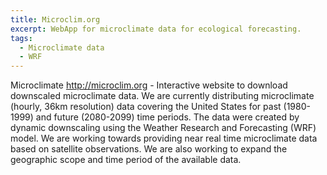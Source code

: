 ```yaml
---
title: Microclim.org
excerpt: WebApp for microclimate data for ecological forecasting.
tags:
  - Microclimate data
  - WRF
---
```

Microclimate http://microclim.org  - Interactive website to download downscaled microclimate data. We are currently distributing microclimate (hourly, 36km resolution) data covering the United States for past (1980-1999) and future (2080-2099) time periods. The data were created by dynamic downscaling using the Weather Research and Forecasting (WRF) model. We are working towards providing near real time microclimate data based on satellite observations. We are also working to expand the geographic scope and time period of the available data.

